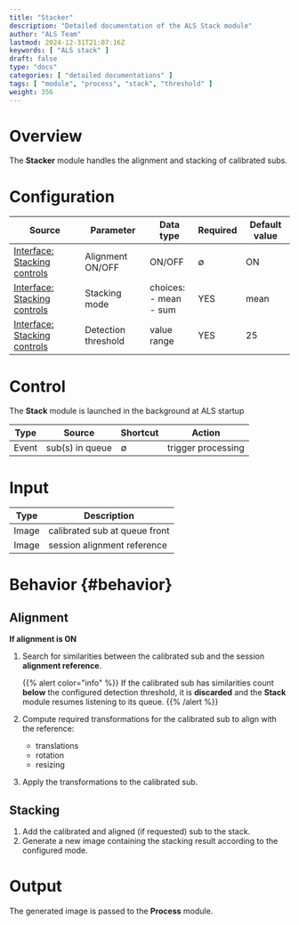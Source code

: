 ```yaml
---
title: "Stacker"
description: "Detailed documentation of the ALS Stack module"
author: "ALS Team"
lastmod: 2024-12-31T21:07:16Z
keywords: [ "ALS stack" ]
draft: false
type: "docs"
categories: [ "detailed documentations" ]
tags: [ "module", "process", "stack", "threshold" ]
weight: 356
---
```


# Overview

The **Stacker** module handles the alignment and stacking of calibrated subs.

# Configuration

| Source                                                            | Parameter           | Data type                   | Required | Default value |
|-------------------------------------------------------------------|---------------------|-----------------------------|----------|---------------|
| [Interface: Stacking controls](../../userguide/ui/controls/#controls)  | Alignment ON/OFF    | ON/OFF                      | ∅        | ON            |
| [Interface: Stacking controls](../../userguide/ui/controls/#controls)  | Stacking mode       | choices:<br>- mean<br>- sum | YES      | mean          |
| [Interface: Stacking controls](../../userguide/ui/controls/#threshold) | Detection threshold | value range                 | YES      | 25            |

# Control

The **Stack** module is launched in the background at ALS startup

| Type      | Source                     | Shortcut | Action             |
|-----------|----------------------------|----------|--------------------|
| Event     | sub(s) in queue       | ∅        | trigger processing |

# Input

| Type  | Description                   |
|-------|-------------------------------|
| Image | calibrated sub at queue front |
| Image | session alignment reference   |

# Behavior {#behavior}

## Alignment

**If alignment is ON**

1. Search for similarities between the calibrated sub and the session **alignment reference**.

   {{% alert color="info" %}}
   If the calibrated sub has similarities count **below** the configured detection threshold, it is **discarded** and
   the **Stack** module resumes listening to its queue.
   {{% /alert %}}

2. Compute required transformations for the calibrated sub to align with the reference:
    - translations
    - rotation
    - resizing

3. Apply the transformations to the calibrated sub.

## Stacking

1. Add the calibrated and aligned (if requested) sub to the stack.
2. Generate a new image containing the stacking result according to the configured mode.

# Output

The generated image is passed to the **Process** module.